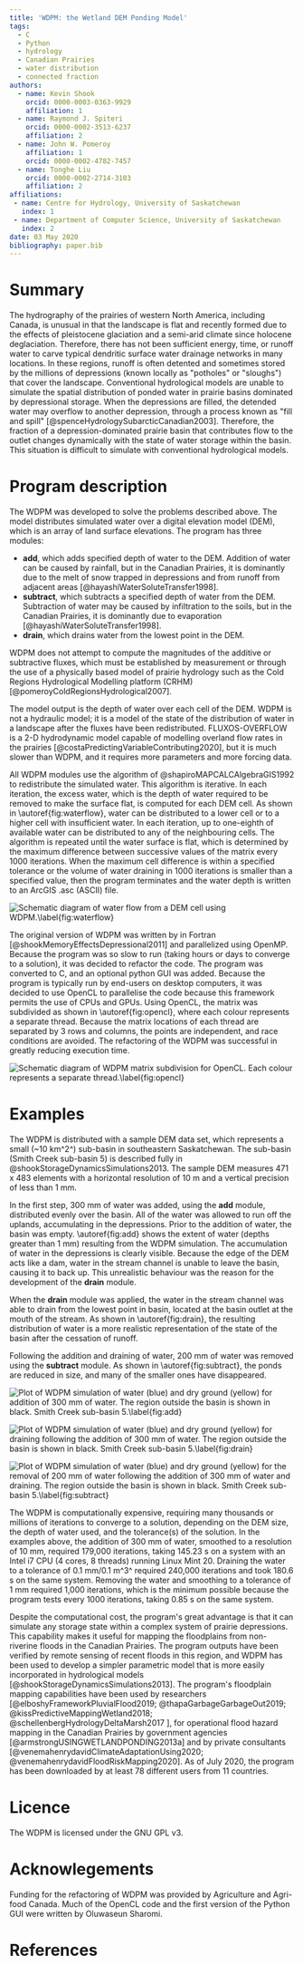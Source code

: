 ```yaml
---
title: 'WDPM: the Wetland DEM Ponding Model'
tags:
  - C
  - Python
  - hydrology
  - Canadian Prairies
  - water distribution
  - connected fraction
authors:
  - name: Kevin Shook
    orcid: 0000-0003-0363-9929
    affiliation: 1
  - name: Raymond J. Spiteri
    orcid: 0000-0002-3513-6237
    affiliation: 2
  - name: John W. Pomeroy
    affiliation: 1
    orcid: 0000-0002-4782-7457
  - name: Tonghe Liu
    orcid: 0000-0002-2714-3103
    affiliation: 2
affiliations:
 - name: Centre for Hydrology, University of Saskatchewan
   index: 1
 - name: Department of Computer Science, University of Saskatchewan
   index: 2
date: 03 May 2020
bibliography: paper.bib
---
```


# Summary

The hydrography of the prairies of western North America, including Canada, is unusual in that the landscape is flat and recently formed due to the effects of pleistocene glaciation and a semi-arid climate since holocene deglaciation. Therefore, there has not been sufficient energy, time, or runoff water to carve typical dendritic surface water drainage networks in many locations. In these regions, runoff is often detented and sometimes stored by the millions of depressions (known locally as "potholes" or "sloughs") that cover the landscape. Conventional hydrological models are unable to simulate the spatial distribution of ponded water in prairie basins dominated by depressional storage. When the depressions are filled, the detended water may overflow to another depression, through a process known as "fill and spill" [@spenceHydrologySubarcticCanadian2003]. Therefore, the fraction of a depression-dominated prairie basin that contributes flow to the outlet changes dynamically with the state of water storage within the basin. This situation is difficult to simulate with conventional hydrological models.

# Program description

The WDPM was developed to solve the problems described above. The model distributes simulated water over a digital elevation model (DEM), which is an array of land surface elevations. The program has three modules:  
- **add**, which adds specified depth of water to the DEM. Addition of water can be caused by rainfall, but in the Canadian Prairies, it is dominantly due to the melt of snow trapped in depressions and from runoff from adjacent areas [@hayashiWaterSoluteTransfer1998].  
- **subtract**, which subtracts a specified depth of water from the DEM. Subtraction of water may be caused by infiltration to the soils, but in the Canadian Prairies, it is dominantly due to evaporation [@hayashiWaterSoluteTransfer1998].  
- **drain**, which drains water from the lowest point in the DEM.  

WDPM does not attempt to compute the magnitudes of the additive or subtractive fluxes, which must be established by measurement or through the use of a physically based model of prairie hydrology such as the Cold Regions Hydrological Modelling platform (CRHM) [@pomeroyColdRegionsHydrological2007].

The  model output is the depth of water over each cell of the DEM. WDPM is not a hydraulic model; it is a model of the state of the distribution of water in a landscape after the fluxes have been redistributed. FLUXOS-OVERFLOW is a 2-D hydrodynamic model capable of modelling overland flow rates in the prairies [@costaPredictingVariableContributing2020], but it is much slower than WDPM, and it requires more parameters and more forcing data.

All WDPM modules use the algorithm of @shapiroMAPCALCAlgebraGIS1992 to redistribute the simulated water. This algorithm is iterative. In each iteration, the excess water, which is the depth of water required to be removed to make the surface flat, is computed for each DEM cell. As shown in \autoref{fig:waterflow}, water can be distributed to a lower cell or to a higher cell with insufficient water. In each iteration, up to one-eighth of available water can be distributed to any of the neighbouring cells. The algorithm is repeated until the water surface is flat, which is determined by the maximum difference between successive values of the matrix every 1000 iterations. When the maximum cell difference is within a specified tolerance or the volume of water draining in 1000 iterations is smaller than a specified value, then the program terminates and the water depth is written to an ArcGIS .asc (ASCII) file.

![Schematic diagram of water flow from a DEM cell using WDPM.\label{fig:waterflow}](WaterFlowDiagram.png)


The original version of WDPM was written by in Fortran [@shookMemoryEffectsDepressional2011] and parallelized using OpenMP. Because the program was so slow to run (taking hours or days to converge to a solution), it was decided to refactor the code. The program was converted to C, and an optional python GUI was added. Because the program is typically run by end-users on desktop computers, it was decided to use OpenCL to parallelise the code because this framework permits the use of CPUs and GPUs. Using OpenCL, the matrix was subdivided as shown in \autoref{fig:opencl}, where each colour represents a separate thread. Because the matrix locations of each thread are separated by 3 rows and columns, the points are independent, and race conditions are avoided. The refactoring of the WDPM was successful in greatly reducing execution time.

![Schematic diagram of WDPM matrix subdivision for OpenCL. Each colour represents a separate thread.\label{fig:opencl}](opencl4.png)


# Examples

The WDPM is distributed with a sample DEM data set, which represents a small (~10 km^2^) sub-basin in southeastern Saskatchewan. The sub-basin (Smith Creek sub-basin 5) is described fully in @shookStorageDynamicsSimulations2013. The sample DEM measures 471 x 483 elements with a horizontal resolution of 10 m and a vertical precision of less than 1 mm.

In the first step, 300 mm of water was added, using the **add** module, distributed evenly over the basin. All of the water was allowed to run off the uplands, accumulating in the depressions. Prior to the addition of water, the basin was empty.  \autoref{fig:add} shows the extent of water (depths greater than 1 mm) resulting from the WDPM simulation. The accumulation of water in the depressions is clearly visible. Because the edge of the DEM acts like a dam, water in the stream channel is unable to leave the basin, causing it to back up. This unrealistic behaviour was the reason for the development of the **drain** module.

When the **drain** module was applied, the water in the stream channel was able to drain from the lowest point in basin, located at the basin outlet at the mouth of the stream. As shown in \autoref{fig:drain}, the resulting distribution of water is a more realistic representation of the state of the basin after the cessation of runoff.

Following the addition and draining of water, 200 mm of water was removed using the **subtract** module. As shown in \autoref{fig:subtract}, the ponds are reduced in size, and many of the smaller ones have disappeared.

![Plot of WDPM simulation of water (blue) and dry ground (yellow) for addition of 300 mm of water. The region outside the basin is shown in black. Smith Creek sub-basin&#160;5.\label{fig:add}](300_0_0_0_u.png)

![Plot of WDPM simulation of water (blue) and dry ground (yellow) for draining following the addition of 300 mm of water. The region outside the basin is shown in black. Smith Creek sub-basin&#160;5.\label{fig:drain}](300_0_0_0_d.png)

![Plot of WDPM simulation of water (blue) and dry ground (yellow) for the removal of 200 mm of water following the addition of 300 mm of water and draining. The region outside the basin is shown in black. Smith Creek sub-basin&#160;5.\label{fig:subtract}](300_200_0_0_d.png)

The WDPM is computationally expensive, requiring many thousands or millions of iterations to converge to a solution, depending on the DEM size, the depth of water used, and the tolerance(s) of the solution.
In the examples above, the addition of 300 mm of water, smoothed to a resolution of 10 mm, required 179,000 iterations, taking 145.23 s on a system with an Intel i7 CPU (4 cores, 8 threads) running Linux Mint 20. Draining the water to a tolerance of 0.1 mm/0.1 m^3^ required 240,000 iterations and took 180.6 s on the same system. Removing the water and smoothing to a tolerance of 1 mm required 1,000 iterations, which is the minimum possible because the program tests every 1000 iterations, taking 0.85 s on the same system.

Despite the computational cost, the program's great advantage is that it can simulate any storage state within a complex system of prairie depressions.  This capability makes it useful for mapping the floodplains from non-riverine floods in the Canadian Prairies. The program outputs have been verified by remote sensing of recent floods in this region, and WDPM has been used to develop a simpler parametric model that is more easily incorporated in hydrological models [@shookStorageDynamicsSimulations2013]. The program's floodplain mapping capabilities have been used by researchers [@elboshyFrameworkPluvialFlood2019; @thapaGarbageGarbageOut2019; @kissPredictiveMappingWetland2018; @schellenbergHydrologyDeltaMarsh2017 ],
for operational flood hazard mapping in the Canadian Prairies by government agencies [@armstrongUSINGWETLANDPONDING2013a] and by private consultants [@venemahenrydavidClimateAdaptationUsing2020; @venemahenrydavidFloodRiskMapping2020]. As of July 2020, the program has been downloaded by at least 78 different users from 11 countries.

# Licence
The WDPM is licensed under the GNU GPL v3.

# Acknowlegements

Funding for the refactoring of WDPM was provided by Agriculture and Agri-food Canada. Much of the OpenCL code and the first version of the Python GUI were written by Oluwaseun Sharomi.

# References
